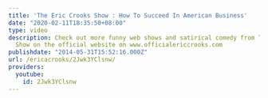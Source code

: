 ```yaml
---
title: 'The Eric Crooks Show : How To Succeed In American Business'
date: "2020-02-11T18:35:50+08:00"
type: video
description: Check out more funny web shows and satirical comedy from The Eric Crooks
  Show on the official website on www.officialericcrooks.com
publishdate: "2014-05-31T15:52:16.000Z"
url: /ericacrooks/2Jwk3YClsnw/
providers:
  youtube:
    id: 2Jwk3YClsnw
---
```

